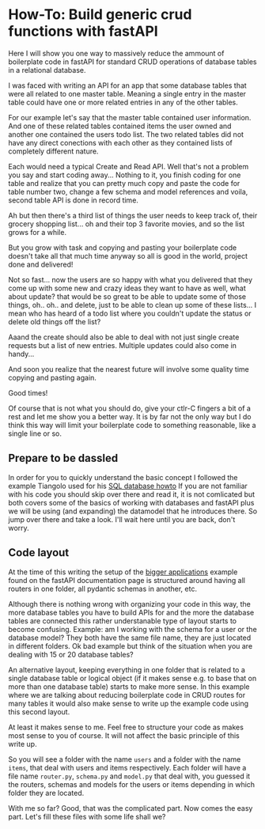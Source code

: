 # How-To: Build generic crud functions with fastAPI

Here I will show you one way to massively reduce the ammount of boilerplate code in 
fastAPI for standard CRUD operations of database tables in a relational database.

I  was faced with writing an API for an app that some database tables that were all related to one master table. Meaning a single entry in the master table could have one or more related entries in any of the other tables.

For our example let's say that the master table contained user information. And one of these related tables contained items the user owned and another one contained the users todo list. The two related tables did not have any direct conections with each other as they contained lists of completely different nature. 

Each would need a typical Create and Read API. Well that's not a problem you say and start coding away... Nothing to it, you finish coding for one table and realize that you can pretty much copy and paste the code for table number two, change a few schema and model references and voila, second table API is done in record time.

Ah but then there's a third list of things the user needs to keep track of, their grocery shopping list... oh and their top 3 favorite movies, and so the list grows for a while.

But you grow with task and copying and pasting your boilerplate code doesn't take all that much time anyway so all is good in the world, project done and delivered!  

Not so fast... now the users are so happy with what you delivered that they come up with some new and crazy ideas they want to have as well, what about update? that would be so great to be able to update some of those things, oh.. oh.. and delete, just to be able to clean up some of these lists... I mean who has heard of a todo list where you couldn't update the status or delete old things off the list?

Aaand the create should also be able to deal with not just single create requests but a list of new entries. Multiple updates could also come in handy...

And soon you realize that the nearest future will involve some quality time copying and pasting again.

Good times!

Of course that is not what you should do, give your ctlr-C fingers a bit of a rest and let me show you a better way.  It is by far not the only way but I do think this way will limit your boilerplate code to something reasonable, like a single line or so.

## Prepare to be dassled

In order for you to quickly understand the basic concept I followed the example Tiangolo used for his [SQL database howto](https://fastapi.tiangolo.com/tutorial/sql-databases/)
If you are not familiar with his code you should skip over there and read it, it is not comlicated but both covers some of the basics of working with databases and fastAPI plus we will be using (and expanding) the datamodel that he introduces there.  So jump over there and take a look.  I'll wait here until you are back, don't worry.
## Code layout

At the time of this writing the setup of the [bigger applications](https://fastapi.tiangolo.com/tutorial/bigger-applications/) example found on the fastAPI documentation page is structured around having all routers in one folder, all pydantic schemas in another, etc.

Although there is nothing wrong with organizing your code in this way, the more database tables you have to build APIs for and the more the database tables are connected this rather understanable type of layout starts to become confusing. Example: am I working with the schema for a user or the database model? They both have the same file name, they are just located in different folders. Ok bad example but think of the situation when you are dealing with 15 or 20 database tables?

An alternative layout, keeping everything in one folder that is related to a single database table or logical object (if it makes sense e.g. to base that on more than one database table) starts to make more sense.  In this example where we are talking about reducing boilerplate code in CRUD routes for many tables it would also make sense to write up the example code using this second layout.

At least it makes sense to me.  Feel free to structure your code as makes most sense to you of course. It will not affect the basic principle of this write up.

So you will see a folder with the name `users` and a folder with the name `items`, that deal with users and items respectively.  Each folder will have a file name `router.py`, `schema.py` and `model.py` that deal with, you guessed it the routers, schemas and models for the users or items depending in which folder they are located.

With me so far? Good, that was the complicated part.  Now comes the easy part.  Let's fill these files with some life shall we?


